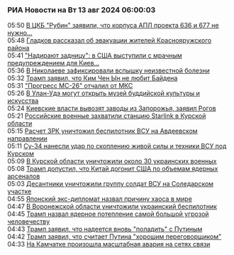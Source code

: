 <h3>РИА Новости на Вт 13 авг 2024 06:00:03</h3>
<div class="rss">
  <span class="smaller gray hspace">05:50</span>
  <a class="nodecor" href="https://ria.ru/20240813/podlodki-1965837525.html">В ЦКБ "Рубин" заявили, что корпуса АПЛ проекта 636 и 677 не нужно...</a>
</div>
<div class="rss">
  <span class="smaller gray hspace">05:48</span>
  <a class="nodecor" href="https://ria.ru/20240813/evakuatsiya-1965837432.html">Гладков рассказал об эвакуации жителей Краснояружского района</a>
</div>
<div class="rss">
  <span class="smaller gray hspace">05:41</span>
  <a class="nodecor" href="https://ria.ru/20240813/kursk-1965836929.html">"Надирают задницу": в США выступили с мрачным предупреждением для Киев...</a>
</div>
<div class="rss">
  <span class="smaller gray hspace">05:36</span>
  <a class="nodecor" href="https://ria.ru/20240813/bolezn-1965837096.html">В Николаеве зафиксировали вспышку неизвестной болезни</a>
</div>
<div class="rss">
  <span class="smaller gray hspace">05:32</span>
  <a class="nodecor" href="https://ria.ru/20240813/tramp-1965836771.html">Трамп заявил, что Ким Чен Ын не любит Байдена</a>
</div>
<div class="rss">
  <span class="smaller gray hspace">05:31</span>
  <a class="nodecor" href="https://ria.ru/20240813/gruzovik-1965836610.html">"Прогресс МС-26" отчалил от МКС</a>
</div>
<div class="rss">
  <span class="smaller gray hspace">05:26</span>
  <a class="nodecor" href="https://ria.ru/20240813/muzey-1965836319.html">В Улан-Удэ могут открыть музей буддийской культуры и искусства</a>
</div>
<div class="rss">
  <span class="smaller gray hspace">05:24</span>
  <a class="nodecor" href="https://ria.ru/20240813/ukraina-1965836148.html">Киевские власти вывозят заводы из Запорожья, заявил Рогов</a>
</div>
<div class="rss">
  <span class="smaller gray hspace">05:21</span>
  <a class="nodecor" href="https://ria.ru/20240813/minoborony-1965835997.html">Российские военные захватили станцию Starlink в Курской области</a>
</div>
<div class="rss">
  <span class="smaller gray hspace">05:15</span>
  <a class="nodecor" href="https://ria.ru/20240813/zrk-1965835798.html">Расчет ЗРК уничтожил беспилотник ВСУ на Авдеевском направлении</a>
</div>
<div class="rss">
  <span class="smaller gray hspace">05:11</span>
  <a class="nodecor" href="https://ria.ru/20240813/istrebiteli-1965835637.html">Су-34 нанесли удар по скоплению живой силы и техники ВСУ под Курском</a>
</div>
<div class="rss">
  <span class="smaller gray hspace">05:09</span>
  <a class="nodecor" href="https://ria.ru/20240813/artilleriya-1965835501.html">В Курской области уничтожили около 30 украинских военных</a>
</div>
<div class="rss">
  <span class="smaller gray hspace">05:08</span>
  <a class="nodecor" href="https://ria.ru/20240813/tramp-1965835407.html">Трамп допустил, что Китай догонит США по объемам ядерных арсеналов</a>
</div>
<div class="rss">
  <span class="smaller gray hspace">05:03</span>
  <a class="nodecor" href="https://ria.ru/20240813/artilleriya-1965834992.html">Десантники уничтожили группу солдат ВСУ на Соледарском участке</a>
</div>
<div class="rss">
  <span class="smaller gray hspace">04:55</span>
  <a class="nodecor" href="https://ria.ru/20240813/yaponiya-1965834721.html">Японский экс-дипломат назвал причину хаоса в мире</a>
</div>
<div class="rss">
  <span class="smaller gray hspace">04:47</span>
  <a class="nodecor" href="https://ria.ru/20240813/pvo-1965834329.html">В Воронежской области уничтожили украинский беспилотник</a>
</div>
<div class="rss">
  <span class="smaller gray hspace">04:45</span>
  <a class="nodecor" href="https://ria.ru/20240813/tramp-1965834178.html">Трамп назвал ядерное потепление самой большой угрозой человечеству</a>
</div>
<div class="rss">
  <span class="smaller gray hspace">04:43</span>
  <a class="nodecor" href="https://ria.ru/20240813/tramp-1965833968.html">Трамп заявил, что надеется вновь "поладить" с Путиным</a>
</div>
<div class="rss">
  <span class="smaller gray hspace">04:42</span>
  <a class="nodecor" href="https://ria.ru/20240813/tramp-1965833858.html">Трамп заявил, что считает Путина "хорошим переговорщиком"</a>
</div>
<div class="rss">
  <span class="smaller gray hspace">04:33</span>
  <a class="nodecor" href="https://ria.ru/20240813/avariya-1965833627.html">На Камчатке произошла масштабная авария на сетях связи</a>
</div>